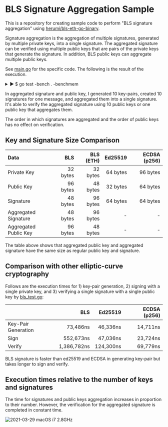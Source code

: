 # BLS Signature Aggregation Sample

This is a repository for creating sample code to perform "BLS signature aggregation" using
[herumi/bls-eth-go-binary](https://github.com/herumi/bls-eth-go-binary).

Signature aggregation is the aggregation of multiple signatures, generated by multiple private keys, into a single signature. The aggregated signature can be verified using multiple public keys that are pairs of the private keys that generate the signature. In addition, BLS public keys can aggregate multiple public keys.

See [main.go](main/main.go) for the specific code. The following is the result of the execution.

<details><summary>▶ $ go test -bench . -benchmem</summary>
<p>

```
$ go test -bench . -benchmem
goos: darwin
goarch: amd64
BenchmarkBLS/Key-Pair_Generation-8                 16455             73486 ns/op             176 B/op          2 allocs/op
BenchmarkBLS/Sign-8                                 2144            552673 ns/op             336 B/op          3 allocs/op
BenchmarkBLS/Verify-8                                830           1386782 ns/op              48 B/op          2 allocs/op
BenchmarkBLS/Signatures_Aggregation[1]-8        10985703               113 ns/op             288 B/op          1 allocs/op
BenchmarkBLS/Signatures_Aggregation[2]-8          312457              3441 ns/op             288 B/op          1 allocs/op
BenchmarkBLS/Signatures_Aggregation[4]-8           62047             20311 ns/op             288 B/op          1 allocs/op
BenchmarkBLS/Signatures_Aggregation[10]-8           7959            145796 ns/op             288 B/op          1 allocs/op
BenchmarkBLS/Signatures_Aggregation[21]-8           1725            681825 ns/op             288 B/op          1 allocs/op
BenchmarkBLS/Signatures_Aggregation[46]-8            352           3459057 ns/op             288 B/op          1 allocs/op
BenchmarkBLS/Signatures_Aggregation[100]-8            70          16587340 ns/op             288 B/op          1 allocs/op
BenchmarkBLS/Aggregated_Signature_Verification[1]-8                  862           1394435 ns/op              48 B/op          2 allocs/op
BenchmarkBLS/Aggregated_Signature_Verification[2]-8                  834           1393686 ns/op              48 B/op          2 allocs/op
BenchmarkBLS/Aggregated_Signature_Verification[4]-8                  836           1396647 ns/op              48 B/op          2 allocs/op
BenchmarkBLS/Aggregated_Signature_Verification[10]-8                 858           1436367 ns/op              48 B/op          2 allocs/op
BenchmarkBLS/Aggregated_Signature_Verification[21]-8                 816           1413289 ns/op              48 B/op          2 allocs/op
BenchmarkBLS/Aggregated_Signature_Verification[46]-8                 840           1436811 ns/op              48 B/op          2 allocs/op
BenchmarkBLS/Aggregated_Signature_Verification[100]-8                820           1453223 ns/op              48 B/op          2 allocs/op
BenchmarkBLS/Public_Keys_Aggregation[1]-8                       10384542                97.0 ns/op           144 B/op          1 allocs/op
BenchmarkBLS/Public_Keys_Aggregation[2]-8                        1663330               727 ns/op             144 B/op          1 allocs/op
BenchmarkBLS/Public_Keys_Aggregation[4]-8                         582181              2024 ns/op             144 B/op          1 allocs/op
BenchmarkBLS/Public_Keys_Aggregation[10]-8                        204166              5822 ns/op             144 B/op          1 allocs/op
BenchmarkBLS/Public_Keys_Aggregation[21]-8                         93244             13091 ns/op             144 B/op          1 allocs/op
BenchmarkBLS/Public_Keys_Aggregation[46]-8                         39918             29182 ns/op             144 B/op          1 allocs/op
BenchmarkBLS/Public_Keys_Aggregation[100]-8                        18784             64513 ns/op             144 B/op          1 allocs/op
BenchmarkBLS/Aggregated_Signature_Verification[1]_by_Aggregated_Public_Key-8                 861           1402853 ns/op              48 B/op          2 allocs/op
BenchmarkBLS/Aggregated_Signature_Verification[2]_by_Aggregated_Public_Key-8                 855           1426795 ns/op              48 B/op          2 allocs/op
BenchmarkBLS/Aggregated_Signature_Verification[4]_by_Aggregated_Public_Key-8                 686           1662080 ns/op              48 B/op          2 allocs/op
BenchmarkBLS/Aggregated_Signature_Verification[10]_by_Aggregated_Public_Key-8                790           1493050 ns/op              48 B/op          2 allocs/op
BenchmarkBLS/Aggregated_Signature_Verification[21]_by_Aggregated_Public_Key-8                822           1500175 ns/op              48 B/op          2 allocs/op
BenchmarkBLS/Aggregated_Signature_Verification[46]_by_Aggregated_Public_Key-8                774           1508392 ns/op              48 B/op          2 allocs/op
BenchmarkBLS/Aggregated_Signature_Verification[100]_by_Aggregated_Public_Key-8               846           1421861 ns/op              48 B/op          2 allocs/op
[BLS] private key: 32 bytes, public key: 48 bytes, signature: 96 bytes
BenchmarkEd25519/Key-Pair_Generation-8                                                     25320             46336 ns/op             128 B/op          3 allocs/op
BenchmarkEd25519/Sign-8                                                                    25587             47036 ns/op             512 B/op          6 allocs/op
BenchmarkEd25519/Verify-8                                                                   9686            124300 ns/op             288 B/op          2 allocs/op
[Ed25519] private key: 64 bytes, public key: 32 bytes, signature: 64 bytes
BenchmarkECDSA/Key-Pair_Generation-8                                                       80736             14711 ns/op             608 B/op         12 allocs/op
BenchmarkECDSA/Sign-8                                                                      51530             23724 ns/op            2673 B/op         32 allocs/op
BenchmarkECDSA/Verify-8                                                                    17085             69779 ns/op             880 B/op         16 allocs/op
[ECDSA] private key: 96 bytes, public key: 64 bytes, signature: 64 bytes
PASS
ok      github.com/herumi/bls-eth-go-binary     51.882s

```

</p>
</details>

In aggregated signature and public key, I generated 10 key-pairs, created 10 signatures for one message, and aggregated them into a single signature. It's able to verify the aggregated signature using 10 public keys or one public key that aggregates them.

The order in which signatures are aggregated and the order of public keys has no effect on verification.

## Key and Signature Size Comparison

| Data | BLS | BLS (ETH) | Ed25519 | ECDSA (p256) |
|:-----|----:|----------:|--------:|-------------:|
| Private Key | 32 bytes | 32 bytes | 64 bytes | 96 bytes |
| Public Key | 96 bytes | 48 bytes | 32 bytes | 64 bytes |
| Signature | 48 bytes | 96 bytes | 64 bytes | 64 bytes |
| Aggregated Signature | 48 bytes | 96 bytes | - | - |
| Aggregated Public Key | 96 bytes | 48 bytes | - | - |

The table above shows that aggregated public key and aggregated signature have the same size as regular public key and signature.

## Comparison with other elliptic-curve cryptography

Follows are the execution times for 1) key-pair generation, 2) signing with a single private key, and 3) verifying a single signature with a single public key by [bls_test.go](https://github.com/torao/sample.bls-signature-aggregation/blob/master/bls_test.go):

| | BLS | Ed25519 | ECDSA (p256) |
|:----------------|-------------:|----------:|----------:|
| Key-Pair Generation | 73,486ns            | 46,336ns | 14,711ns |
| Sign                   | 552,673ns     | 47,036ns           | 23,724ns          |
| Verify                 | 1,386,782ns | 124,300ns            | 69,779ns          |

BLS signature is faster than ed25519 and ECDSA in generating key-pair but takes longer to sign and verify.

## Execution times relative to the number of keys and signatures

The time for signatures and public keys aggregation increases in proportion to their number. However, the verification for the aggregated signature is completed in constant time.

![2021-03-29 macOS i7 2.8GHz](https://user-images.githubusercontent.com/836654/112778933-9a11bf00-9080-11eb-914d-8641a3479caf.png)
